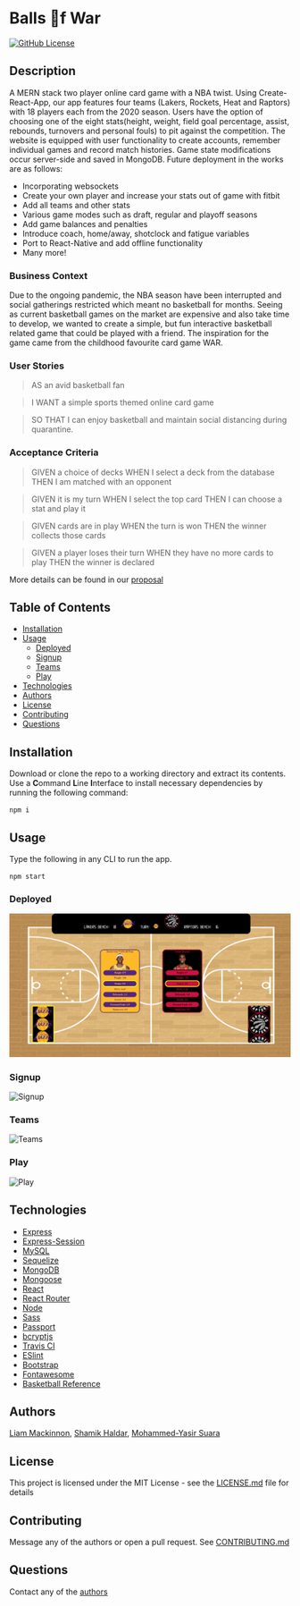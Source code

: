 # Balls :basketball:f War 
[![GitHub License](https://img.shields.io/github/license/liam-mack/Balls-of-War)](https://opensource.org/licenses/MIT)

## Description
A MERN stack two player online card game with a NBA twist. Using Create-React-App, our app features four teams (Lakers, Rockets, Heat and Raptors) with 18 players each from the 2020 season. Users have the option of choosing one of the eight stats(height, weight, field goal percentage, assist, rebounds, turnovers and personal fouls) to pit against the competition. The website is equipped with user functionality to create accounts, remember individual games and record match histories. Game state modifications occur server-side and saved in MongoDB. Future deployment in the works are as follows:
* Incorporating websockets
* Create your own player and increase your stats out of game with fitbit
* Add all teams and other stats
* Various game modes such as draft, regular and playoff seasons
* Add game balances and penalties
* Introduce coach, home/away, shotclock and fatigue variables
* Port to React-Native and add offline functionality
* Many more!

### Business Context
Due to the ongoing pandemic, the NBA season have been interrupted and social gatherings restricted which meant no basketball for months. Seeing as current basketball games on the market are expensive and also take time to develop, we wanted to create a simple, but fun interactive basketball related game that could be played with a friend. The inspiration for the game came from the childhood favourite card game WAR.

### User Stories
>AS an avid basketball fan


>I WANT a simple sports themed online card game


>SO THAT I can enjoy basketball and maintain social distancing during quarantine.

### Acceptance Criteria
>GIVEN a choice of decks WHEN I select a deck from the database THEN I am matched with an opponent


>GIVEN it is my turn
WHEN I select the top card
THEN I can choose a stat and play it

>GIVEN cards are in play
WHEN the turn is won
THEN the winner collects those cards

>GIVEN a player loses their turn
WHEN they have no more cards to play
THEN the winner is declared

More details can be found in our [proposal](https://docs.google.com/document/d/1BwLD8_vT9-0C1iab5XI0ZbSI9mZ77FO8_oEqO5aeio4/edit)


## Table of Contents
* [Installation](#Installation)
* [Usage](#Usage)
  * [Deployed](#Deployed)
  * [Signup](#Signup)
  * [Teams](#Teams)
  * [Play](#Play)
* [Technologies](#Technologies)
* [Authors](#Authors)
* [License](#License)
* [Contributing](#Contributing)
* [Questions](#Questions)

## Installation
Download or clone the repo to a working directory and extract its contents. Use a **C**ommand **L**ine **I**nterface to install necessary dependencies by running the following command:
```
npm i
```
## Usage 
Type the following in any CLI to run the app. 
```
npm start
```
### Deployed
![Deployed](images/Deployed.png)


### Signup
![Signup](images/Signup.gif)


### Teams
![Teams](images/Teams.gif)


### Play
![Play](images/Play.gif)


## Technologies
* [Express](https://expressjs.com/)
* [Express-Session](https://github.com/expressjs/session)
* [MySQL](https://www.mysql.com/)
* [Sequelize](https://sequelize.org/)
* [MongoDB](https://www.mongodb.com/)
* [Mongoose](https://mongoosejs.com/)
* [React](https://reactjs.org/)
* [React Router](https://reactrouter.com/)
* [Node](https://nodejs.org/en/)
* [Sass](https://github.com/sass/node-sass)
* [Passport](http://www.passportjs.org/)
* [bcryptjs](https://github.com/dcodeIO/bcrypt.js#readme)
* [Travis CI](https://travis-ci.com/)
* [ESlint](https://eslint.org/)
* [Bootstrap](https://getbootstrap.com/)
* [Fontawesome](https://fontawesome.com/)
* [Basketball Reference](https://www.basketball-reference.com/)

## Authors
[Liam Mackinnon](https://github.com/liam-mack), [Shamik Haldar](https://github.com/shamik05), [Mohammed-Yasir Suara](https://github.com/mohammedyasirsuara)

## License 
This project is licensed under the MIT License - see the [LICENSE.md](LICENSE.md) file for details
## Contributing
Message any of the authors or open a pull request. See [CONTRIBUTING.md](CONTRIBUTING.md)
## Questions
Contact any of the [authors](#Authors)
